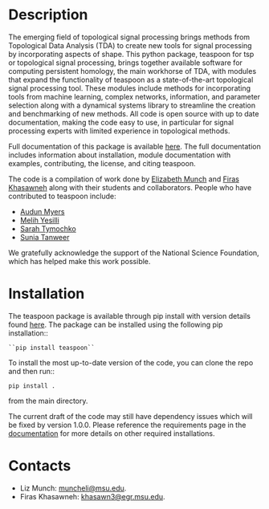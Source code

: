 Description
==============

The emerging field of topological signal processing brings methods from Topological Data Analysis (TDA) to create new tools for signal processing by incorporating aspects of shape.
This python package, teaspoon for tsp or topological signal processing, brings together available software for computing persistent homology, the main workhorse of TDA, with modules that expand the functionality of teaspoon as a state-of-the-art topological signal processing tool.
These modules include methods for incorporating tools from machine learning, complex networks, information, and parameter selection along with a dynamical systems library to streamline the creation and benchmarking of new methods.
All code is open source with up to date documentation, making the code easy to use, in particular for signal processing experts with limited experience in topological methods.


Full documentation of this package is available [here](https://lizliz.github.io/teaspoon/). The full documentation includes information about installation, module documentation with examples, contributing, the license, and citing teaspoon.

The code is a compilation of work done by [Elizabeth Munch](http://www.elizabethmunch.com) and [Firas Khasawneh](http://www.firaskhasawneh.com/) along with their students and collaborators.  People who have contributed to teaspoon include:

- [Audun Myers](https://www.audunmyers.com)
- [Melih Yesilli](https://www.melihcanyesilli.com)
- [Sarah Tymochko](https://www.egr.msu.edu/~tymochko/)
- [Sunia Tanweer](https://stanweer1.github.io/)

We gratefully acknowledge the support of the National Science Foundation, which has helped make this work possible.

Installation
=============
The teaspoon package is available through pip install with version details found [here](https://pypi.org/project/teaspoon/).
The package can be installed using the following pip installation::

	``pip install teaspoon``

To install the most up-to-date version of the code, you can clone the repo and then run::

  ``pip install .``

from the main directory.

The current draft of the code may still have dependency issues which will be fixed by version 1.0.0. Please reference the requirements page in the [documentation](https://lizliz.github.io/teaspoon/) for more details on other required installations.

Contacts
=============
* Liz Munch: [muncheli@msu.edu](mailto:muncheli@msu.edu).
* Firas Khasawneh: [khasawn3@egr.msu.edu](mailto:khasawn3@egr.msu.edu).
